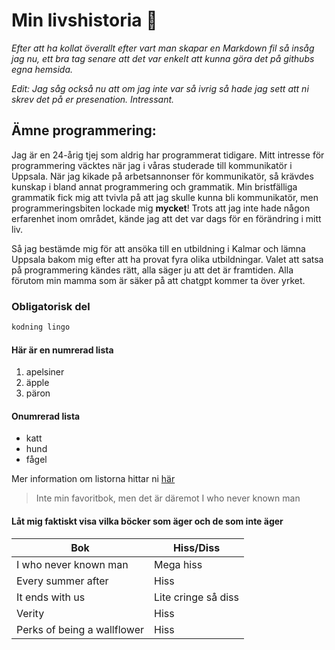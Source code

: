 # Min livshistoria :cowboy_hat_face:
_Efter att ha kollat överallt efter vart man skapar en Markdown fil så insåg jag nu, ett bra tag senare att det var enkelt att kunna göra det på githubs egna hemsida._

_Edit: Jag såg också nu att om jag inte var så ivrig så hade jag sett att ni skrev det på er presenation. Intressant._

## Ämne programmering:
Jag är en 24-årig tjej som aldrig har programmerat tidigare. Mitt intresse för programmering väcktes när jag i våras studerade till kommunikatör i Uppsala. När jag kikade på arbetsannonser för kommunikatör, så krävdes kunskap i bland annat programmering och grammatik. Min bristfälliga grammatik fick mig att tvivla på att jag skulle kunna bli kommunikatör, men programmeringsbiten lockade mig **mycket**! Trots att jag inte hade någon erfarenhet inom området, kände jag att det var dags för en förändring i mitt liv.

Så jag bestämde mig för att ansöka till en utbildning i Kalmar och lämna Uppsala bakom mig efter att ha provat fyra olika utbildningar. Valet att satsa på programmering kändes rätt, alla säger ju att det är framtiden. Alla förutom min mamma som är säker på att chatgpt kommer ta över yrket.

### Obligatorisk del
``` javascript
kodning lingo
```

#### Här är en numrerad lista
1. apelsiner
2. äpple
3. päron

#### Onumrerad lista
- katt
- hund
- fågel

Mer information om listorna hittar ni [här](https://www.youtube.com/watch?v=27wsh5jFBks)

>Inte min favoritbok, men det är däremot I who never known man

#### Låt mig faktiskt visa vilka böcker som äger och de som inte äger 
| Bok | Hiss/Diss |
| ----------- | ----------- |
| I who never known man | Mega hiss |
| Every summer after | Hiss |
| It ends with us | Lite cringe så diss |
| Verity | Hiss |
| Perks of being a wallflower| Hiss |
